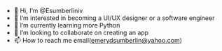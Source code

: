 - 👋 Hi, I’m @Esumberliniv
- 👀 I’m interested in becoming a UI/UX designer or a software engineer
- 🌱 I’m currently learning more Python
- 💞️ I’m looking to collaborate on creating an app
- 📫 How to reach me email(emerydsumberlin@yahoo.com)

<!---
Esumberliniv/Esumberliniv is a ✨ special ✨ repository because its `README.md` (this file) appears on your GitHub profile.
You can click the Preview link to take a look at your changes.
--->
